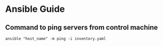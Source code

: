 # Ansible Guide 


## Command to ping servers from control machine 

```
ansible "host_name" -m ping -i inventory.yaml
```



